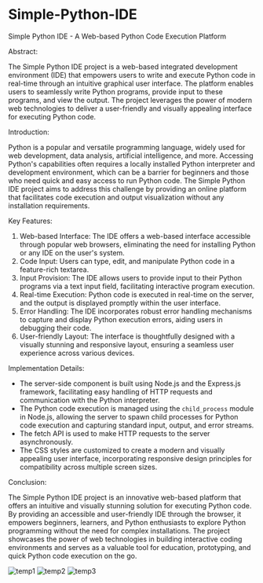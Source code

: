 # Simple-Python-IDE
Simple Python IDE - A Web-based Python Code Execution Platform

Abstract:

The Simple Python IDE project is a web-based integrated development environment (IDE) that empowers users to write and execute Python code in real-time through an intuitive graphical user interface. The platform enables users to seamlessly write Python programs, provide input to these programs, and view the output. The project leverages the power of modern web technologies to deliver a user-friendly and visually appealing interface for executing Python code.

Introduction:

Python is a popular and versatile programming language, widely used for web development, data analysis, artificial intelligence, and more. Accessing Python's capabilities often requires a locally installed Python interpreter and development environment, which can be a barrier for beginners and those who need quick and easy access to run Python code. The Simple Python IDE project aims to address this challenge by providing an online platform that facilitates code execution and output visualization without any installation requirements.

Key Features:
1. Web-based Interface: The IDE offers a web-based interface accessible through popular web browsers, eliminating the need for installing Python or any IDE on the user's system.
2. Code Input: Users can type, edit, and manipulate Python code in a feature-rich textarea.
3. Input Provision: The IDE allows users to provide input to their Python programs via a text input field, facilitating interactive program execution.
4. Real-time Execution: Python code is executed in real-time on the server, and the output is displayed promptly within the user interface.
5. Error Handling: The IDE incorporates robust error handling mechanisms to capture and display Python execution errors, aiding users in debugging their code.
6. User-friendly Layout: The interface is thoughtfully designed with a visually stunning and responsive layout, ensuring a seamless user experience across various devices.

Implementation Details:
- The server-side component is built using Node.js and the Express.js framework, facilitating easy handling of HTTP requests and communication with the Python interpreter.
- The Python code execution is managed using the `child_process` module in Node.js, allowing the server to spawn child processes for Python code execution and capturing standard input, output, and error streams.
- The fetch API is used to make HTTP requests to the server asynchronously.
- The CSS styles are customized to create a modern and visually appealing user interface, incorporating responsive design principles for compatibility across multiple screen sizes.

Conclusion:

The Simple Python IDE project is an innovative web-based platform that offers an intuitive and visually stunning solution for executing Python code. By providing an accessible and user-friendly IDE through the browser, it empowers beginners, learners, and Python enthusiasts to explore Python programming without the need for complex installations. The project showcases the power of web technologies in building interactive coding environments and serves as a valuable tool for education, prototyping, and quick Python code execution on the go.

![temp1](https://github.com/VineethChivukula/Simple-Python-IDE/assets/66107997/c20aeb18-599c-45d0-89b0-658ba5de65de)
![temp2](https://github.com/VineethChivukula/Simple-Python-IDE/assets/66107997/9a231912-07f1-48b2-aca0-c574df822cbf)
![temp3](https://github.com/VineethChivukula/Simple-Python-IDE/assets/66107997/a9f48b11-fe66-4646-997f-c5da86ac5aa0)

